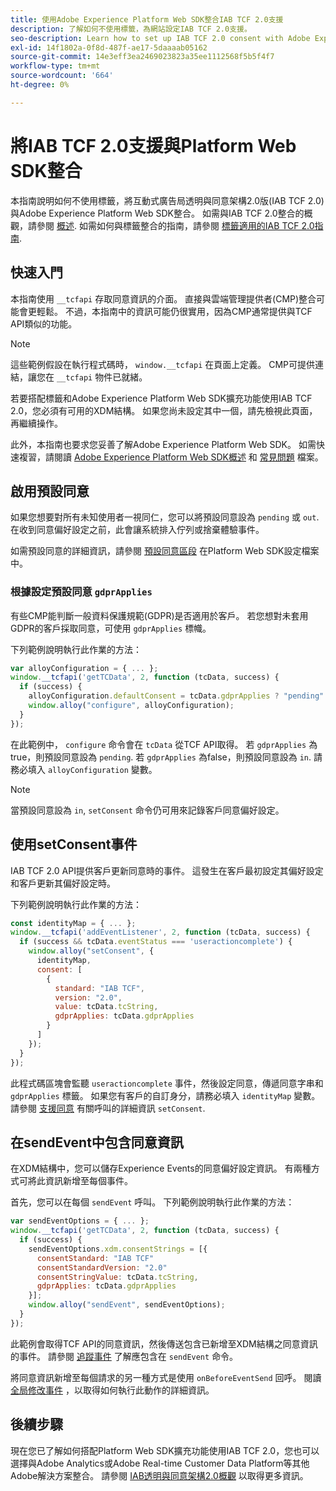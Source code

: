 ```yaml
---
title: 使用Adobe Experience Platform Web SDK整合IAB TCF 2.0支援
description: 了解如何不使用標籤，為網站設定IAB TCF 2.0支援。
seo-description: Learn how to set up IAB TCF 2.0 consent with Adobe Experience Platform Web SDK
exl-id: 14f1802a-0f8d-487f-ae17-5daaaab05162
source-git-commit: 14e3eff3ea2469023823a35ee1112568f5b5f4f7
workflow-type: tm+mt
source-wordcount: '664'
ht-degree: 0%

---
```


# 將IAB TCF 2.0支援與Platform Web SDK整合

本指南說明如何不使用標籤，將互動式廣告局透明與同意架構2.0版(IAB TCF 2.0)與Adobe Experience Platform Web SDK整合。 如需與IAB TCF 2.0整合的概觀，請參閱 [概述](./overview.md). 如需如何與標籤整合的指南，請參閱 [標籤適用的IAB TCF 2.0指南](./with-launch.md).

## 快速入門

本指南使用 `__tcfapi` 存取同意資訊的介面。 直接與雲端管理提供者(CMP)整合可能會更輕鬆。 不過，本指南中的資訊可能仍很實用，因為CMP通常提供與TCF API類似的功能。

>[!NOTE]
>
>這些範例假設在執行程式碼時， `window.__tcfapi` 在頁面上定義。 CMP可提供連結，讓您在 `__tcfapi` 物件已就緒。

若要搭配標籤和Adobe Experience Platform Web SDK擴充功能使用IAB TCF 2.0，您必須有可用的XDM結構。 如果您尚未設定其中一個，請先檢視此頁面，再繼續操作。

此外，本指南也要求您妥善了解Adobe Experience Platform Web SDK。 如需快速複習，請閱讀 [Adobe Experience Platform Web SDK概述](../../home.md) 和 [常見問題](../../web-sdk-faq.md) 檔案。

## 啟用預設同意

如果您想要對所有未知使用者一視同仁，您可以將預設同意設為 `pending` 或 `out`. 在收到同意偏好設定之前，此會讓系統排入佇列或捨棄體驗事件。

如需預設同意的詳細資訊，請參閱 [預設同意區段](../../fundamentals/configuring-the-sdk.md#default-consent) 在Platform Web SDK設定檔案中。

### 根據設定預設同意 `gdprApplies`

有些CMP能判斷一般資料保護規範(GDPR)是否適用於客戶。 若您想對未套用GDPR的客戶採取同意，可使用 `gdprApplies` 標幟。

下列範例說明執行此作業的方法：

```javascript
var alloyConfiguration = { ... };
window.__tcfapi('getTCData', 2, function (tcData, success) {
  if (success) {
    alloyConfiguration.defaultConsent = tcData.gdprApplies ? "pending" : "in";
    window.alloy("configure", alloyConfiguration);
  }
});
```

在此範例中， `configure` 命令會在 `tcData` 從TCF API取得。 若 `gdprApplies` 為true，則預設同意設為 `pending`. 若 `gdprApplies` 為false，則預設同意設為 `in`. 請務必填入 `alloyConfiguration` 變數。

>[!NOTE]
>
>當預設同意設為 `in`, `setConsent` 命令仍可用來記錄客戶同意偏好設定。

## 使用setConsent事件

IAB TCF 2.0 API提供客戶更新同意時的事件。 這發生在客戶最初設定其偏好設定和客戶更新其偏好設定時。

下列範例說明執行此作業的方法：

```javascript
const identityMap = { ... };
window.__tcfapi('addEventListener', 2, function (tcData, success) {
  if (success && tcData.eventStatus === 'useractioncomplete') {
    window.alloy("setConsent", {
      identityMap,
      consent: [
        {
          standard: "IAB TCF",
          version: "2.0",
          value: tcData.tcString,
          gdprApplies: tcData.gdprApplies
        }
      ]
    });
  }
});
```

此程式碼區塊會監聽 `useractioncomplete` 事件，然後設定同意，傳遞同意字串和 `gdprApplies` 標籤。 如果您有客戶的自訂身分，請務必填入 `identityMap` 變數。 請參閱 [支援同意](../../consent/supporting-consent.md) 有關呼叫的詳細資訊 `setConsent`.

## 在sendEvent中包含同意資訊

在XDM結構中，您可以儲存Experience Events的同意偏好設定資訊。 有兩種方式可將此資訊新增至每個事件。

首先，您可以在每個 `sendEvent` 呼叫。 下列範例說明執行此作業的方法：

```javascript
var sendEventOptions = { ... };
window.__tcfapi('getTCData', 2, function (tcData, success) {
  if (success) {
    sendEventOptions.xdm.consentStrings = [{
      consentStandard: "IAB TCF"
      consentStandardVersion: "2.0"
      consentStringValue: tcData.tcString,
      gdprApplies: tcData.gdprApplies
    }];
    window.alloy("sendEvent", sendEventOptions);
  }
});
```

此範例會取得TCF API的同意資訊，然後傳送包含已新增至XDM結構之同意資訊的事件。 請參閱 [追蹤事件](../../fundamentals/tracking-events.md) 了解應包含在 `sendEvent` 命令。

將同意資訊新增至每個請求的另一種方式是使用 `onBeforeEventSend` 回呼。 閱讀 [全局修改事件](../../fundamentals/tracking-events.md#modifying-events-globally) ，以取得如何執行此動作的詳細資訊。

## 後續步驟

現在您已了解如何搭配Platform Web SDK擴充功能使用IAB TCF 2.0，您也可以選擇與Adobe Analytics或Adobe Real-time Customer Data Platform等其他Adobe解決方案整合。 請參閱 [IAB透明與同意架構2.0概觀](./overview.md) 以取得更多資訊。
